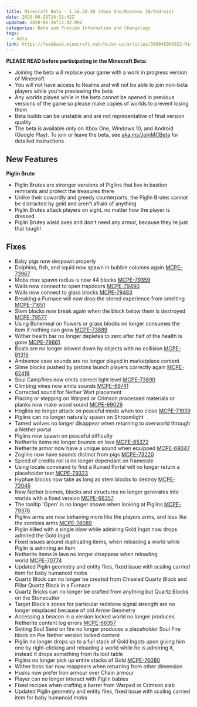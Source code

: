```yaml
---
title: Minecraft Beta - 1.16.20.50 (Xbox One/Windows 10/Android)
date: 2020-06-25T14:32:42Z
updated: 2020-06-26T13:42:09Z
categories: Beta and Preview Information and Changelogs
tags:
  - beta
link: https://feedback.minecraft.net/hc/en-us/articles/360045006632-Minecraft-Beta-1-16-20-50-Xbox-One-Windows-10-Android
---
```


**PLEASE READ before participating in the Minecraft Beta:**

- Joining the beta will replace your game with a work in progress version of Minecraft
- You will not have access to Realms and will not be able to join non-beta players while you're previewing the beta
- Any worlds played while in the beta cannot be opened in previous versions of the game so please make copies of worlds to prevent losing them
- Beta builds can be unstable and are not representative of final version quality
- The beta is available only on Xbox One, Windows 10, and Android (Google Play). To join or leave the beta, see [aka.ms/JoinMCBeta](https://aka.ms/JoinMCBeta) for detailed instructions

## **New Features**

**Piglin Brute**

- Piglin Brutes are stronger versions of Piglins that live in bastion remnants and protect the treasures there
- Unlike their cowardly and greedy counterparts, the Piglin Brutes cannot be distracted by gold and aren't afraid of anything
- Piglin Brutes attack players on sight, no matter how the player is dressed
- Piglin Brutes wield axes and don't need any armor, because they're just that tough!

## **Fixes**

- Baby pigs now despawn properly 
- Dolphins, fish, and squid now spawn in bubble columns again [MCPE-73967](https://bugs.mojang.com/browse/MCPE-73967)
- Mobs max spawn radius is now 44 blocks [MCPE-79359](https://bugs.mojang.com/browse/MCPE-79359)
- Walls now connect to open trapdoors [MCPE-79490](https://bugs.mojang.com/browse/MCPE-79490)
- Walls now connect to glass blocks [MCPE-79483](https://bugs.mojang.com/browse/MCPE-79483)
- Breaking a Furnace will now drop the stored experience from smelting [MCPE-71651](https://bugs.mojang.com/browse/MCPE-71651)
- Stem blocks now break again when the block below them is destroyed [MCPE-79577](https://bugs.mojang.com/browse/MCPE-79577)
- Using Bonemeal on flowers or grass blocks no longer consumes the item if nothing can grow [MCPE-73889](https://bugs.mojang.com/browse/MCPE-73889)
- Wither health bar no longer depletes to zero after half of the health is gone [MCPE-79661](https://bugs.mojang.com/browse/MCPE-79661)
- Boats are no longer slowed down by objects with no collision [MCPE-81316](https://bugs.mojang.com/browse/MCPE-81316)
- Ambience cave sounds are no longer played in marketplace content 
- Slime blocks pushed by pistons launch players correctly again [MCPE-62419](https://bugs.mojang.com/browse/MCPE-62419)
- Soul Campfires now emits correct light level [MCPE-73890](https://bugs.mojang.com/browse/MCPE-73890)
- Climbing vines now emits sounds [MCPE-69741](https://bugs.mojang.com/browse/MCPE-69741)
- Corrected sound for Nether Wart placement 
- Placing or stepping on Warped or Crimson processed materials or planks now make wood sound [MCPE-69029](https://bugs.mojang.com/browse/MCPE-69029)
- Hoglins no longer attack on peaceful mode when too close [MCPE-71939](https://bugs.mojang.com/browse/MCPE-71939)
- Piglins can no longer naturally spawn on Shroomlight
- Tamed wolves no longer disappear when returning to overworld through a Nether portal 
- Piglins now spawn on peaceful difficulty 
- Netherite items no longer bounce on lava [MCPE-65372](https://bugs.mojang.com/browse/MCPE-65372)
- Netherite armor now have a unique sound when equipped [MCPE-69047](https://bugs.mojang.com/browse/MCPE-69047)
- Zoglins now have sounds distinct from pigs [MCPE-73220](https://bugs.mojang.com/browse/MCPE-73220)
- Speed of credits roll is no longer dependant on framerate 
- Using locate command to find a Ruined Portal will no longer return a placeholder text [MCPE-79323](https://bugs.mojang.com/browse/MCPE-79323)
- Hyphae blocks now take as long as stem blocks to destroy [MCPE-72045](https://bugs.mojang.com/browse/MCPE-72045)
- New Nether biomes, blocks and structures no longer generates into worlds with a fixed version [MCPE-66357](https://bugs.mojang.com/browse/MCPE-66357)
- The tooltip 'Open' is no longer shown when looking at Piglins [MCPE-79376](https://bugs.mojang.com/browse/MCPE-79376)
- Piglins arms are now behaving more like the players arms, and less like the zombies arms [MCPE-74089](https://bugs.mojang.com/browse/MCPE-74089)
- Piglin killed with a single blow while admiring Gold Ingot now drops admired the Gold Ingot 
- Fixed issues around duplicating items, when reloading a world while Piglin is admiring an item 
- Netherite items in lava no longer disappear when reloading world [MCPE-70774](https://bugs.mojang.com/browse/MCPE-70774)
- Updated Piglin geometry and entity files, fixed issue with scaling carried item for baby humanoid mobs 
- Quartz Block can no longer be created from Chiseled Quartz Block and Pillar Quartz Block in a Furnace 
- Quartz Bricks can no longer be crafted from anything but Quartz Blocks on the Stonecutter 
- Target Block's zones for particular redstone signal strength are no longer misplaced because of old Arrow Geometry 
- Accessing a beacon in a version locked world no longer produces Netherite content log errors [MCPE-66357](https://bugs.mojang.com/browse/MCPE-66357) 
- Setting Soul Sand on fire no longer produces a placeholder Soul Fire block on Pre Nether version locked content 
- Piglin no longer drops up to a full stack of Gold Ingots upon giving him one by right-clicking and reloading a world while he is admiring it, instead it drops something from its loot table 
- Piglins no longer pick up entire stacks of Gold [MCPE-76080](https://bugs.mojang.com/browse/MCPE-76080)
- Wither boss bar now reappears when returning from other dimension 
- Husks now prefer Iron armour over Chain armour 
- Player can no longer interact with Piglin babies 
- Fixed recipes when crafting a barrel from Warped or Crimson slab
- Updated Piglin geometry and entity files, fixed issue with scaling carried item for baby humanoid mobs
